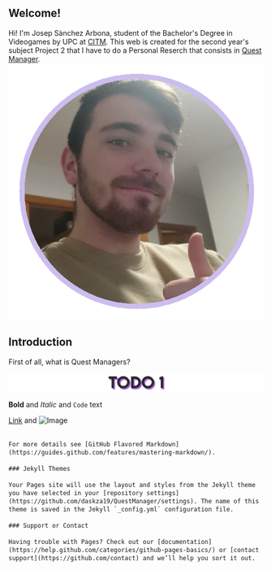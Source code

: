 ## Welcome!

Hi! I'm Josep Sànchez Arbona, student of the Bachelor's Degree in Videogames by UPC at [CITM](https://upc.citm.edu). This web is created for the second year's subject Project 2 that I have to do a Personal Reserch that consists in [Quest Manager](https://github.com/daskza19/QuestManager/edit/master/README.md).
![Josep Sànchez Arbona](https://raw.githubusercontent.com/daskza19/QuestManager/master/Web%20Files/Images/Images/Foto%20Perfil.png)

## Introduction

First of all, what is Quest Managers? 

![TODO 1](https://raw.githubusercontent.com/daskza19/QuestManager/master/Web%20Files/Images/TODOs/TODO%2001.png)

**Bold** and _Italic_ and `Code` text

[Link](url) and ![Image](src)
```

For more details see [GitHub Flavored Markdown](https://guides.github.com/features/mastering-markdown/).

### Jekyll Themes

Your Pages site will use the layout and styles from the Jekyll theme you have selected in your [repository settings](https://github.com/daskza19/QuestManager/settings). The name of this theme is saved in the Jekyll `_config.yml` configuration file.

### Support or Contact

Having trouble with Pages? Check out our [documentation](https://help.github.com/categories/github-pages-basics/) or [contact support](https://github.com/contact) and we’ll help you sort it out.
